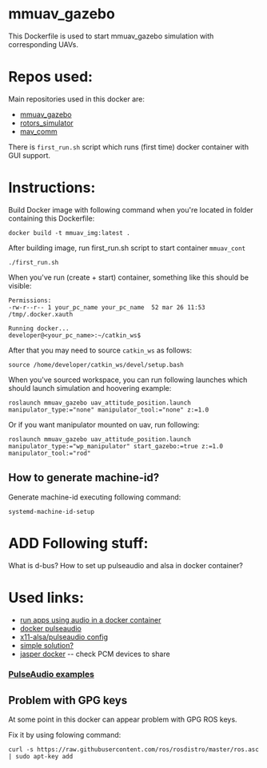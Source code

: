 # mmuav_gazebo

This Dockerfile is used to start mmuav_gazebo simulation with corresponding 
UAVs. 

# Repos used:

Main repositories used in this docker are: 
 * [mmuav_gazebo](https://github.com/larics/mmuav_gazebo.git)
 * [rotors_simulator](https://github.com/larics/rotors_simulator.git) 
 * [mav_comm](https://github.com/larics/mav_comm) 

There is `first_run.sh` script which runs (first time) docker container with GUI 
support. 

# Instructions:

Build Docker image with following command when you're located in folder 
containing this Dockerfile:
```
docker build -t mmuav_img:latest .
```
After building image, run first_run.sh script to start container `mmuav_cont`
```
./first_run.sh
```

When you've run (create + start) container, something like this should be 
visible: 
```
Permissions:
-rw-r--r-- 1 your_pc_name your_pc_name  52 mar 26 11:53 /tmp/.docker.xauth

Running docker...
developer@<your_pc_name>:~/catkin_ws$ 

```

After that you may need to source `catkin_ws` as follows: 
```
source /home/developer/catkin_ws/devel/setup.bash
```

When you've sourced workspace, you can run following launches which 
should launch simulation and hoovering example: 

```
roslaunch mmuav_gazebo uav_attitude_position.launch manipulator_type:="none" manipulator_tool:="none" z:=1.0
```

Or if you want manipulator mounted on uav, run following: 
```
roslaunch mmuav_gazebo uav_attitude_position.launch manipulator_type:="wp_manipulator" start_gazebo:=true z:=1.0 manipulator_tool:="rod"
```

## How to generate machine-id? 

Generate machine-id executing following command: 
```
systemd-machine-id-setup
```

# ADD Following stuff: 


What is d-bus? 
How to set up pulseaudio and alsa in docker container? 

# Used links: 

* [run apps using audio in a docker container](https://stackoverflow.com/questions/28985714/run-apps-using-audio-in-a-docker-container)   
* [docker pulseaudio](https://github.com/TheBiggerGuy/docker-pulseaudio-example/blob/master/Dockerfile)  
* [x11-alsa/pulseaudio config](https://github.com/mviereck/x11docker/wiki/Container-sound:-ALSA-or-Pulseaudio)   
* [simple solution?](https://stackoverflow.com/questions/45700653/can-my-docker-container-app-access-the-hosts-microphone-and-speaker-mac-wind/48795232)   
* [jasper docker](https://github.com/danielchalef/jasper-docker) -- check PCM devices to share 

### [PulseAudio examples](https://wiki.archlinux.org/title/PulseAudio/Examples)

## Problem with GPG keys

At some point in this docker can appear problem with GPG ROS keys.

Fix it by using folowing command: 
```
curl -s https://raw.githubusercontent.com/ros/rosdistro/master/ros.asc | sudo apt-key add 
```
